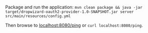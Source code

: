 Package and run the application:
`mvn clean package && java -jar target/dropwizard-oauth2-provider-1.0-SNAPSHOT.jar server src/main/resources/config.yml`

Then browse to [localhost:8080/ping](http://localhost:8080/ping) or `curl localhost:8080/ping`.
